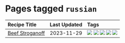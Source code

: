 # Pages tagged `russian`

|Recipe Title|Last Updated|Tags
|:---|:---|:---|
|[Beef Stroganoff](../recipes/beefstroganoff.md)|2023-11-29|[![](https://img.shields.io/badge/tag-beef-e4f90)](../tags/beef.md) [![](https://img.shields.io/badge/tag-dairy-c6d429)](../tags/dairy.md) [![](https://img.shields.io/badge/tag-dinner-5d33f3)](../tags/dinner.md) [![](https://img.shields.io/badge/tag-russian-6984a1)](../tags/russian.md) [![](https://img.shields.io/badge/tag-stovetop-28ab17)](../tags/stovetop.md)|
